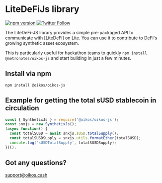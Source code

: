 # LiteDeFiJs library

[![npm version](https://badge.fury.io/js/%40oikos%2Foikos-js.svg)](https://badge.fury.io/js/%40oikos%2Foikos-js)
[![Twitter Follow](https://img.shields.io/twitter/follow/oikos_cash.svg?label=oikos_cash&style=social)](https://twitter.com/oikos_cash)

The LiteDeFi-JS library provides a simple pre-packaged API to communicate
with [LiteDeFi] on Lite. You can use it to contribute
to DeFi's growing synthetic asset ecosystem.

This is particularly useful for hackathon teams to quickly `npm install @metronotes/oikos-js` and start building in just a few minutes.

## Install via npm

`npm install @oikos/oikos-js`

## Example for getting the total sUSD stablecoin in circulation

```javascript
const { SynthetixJs } = require('@oikos/oikos-js');
const snxjs = new SynthetixJs();
(async function() {
  const totalSUSD = await snxjs.sUSD.totalSupply();
  const totalSUSDSupply = snxjs.utils.formatEther(totalSUSD);
  console.log('sUSDTotalSupply', totalSUSDSupply);
})();
```

## Got any questions?

support@oikos.cash
